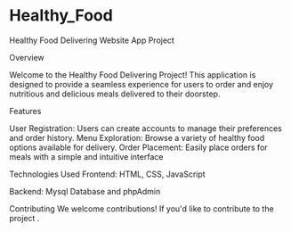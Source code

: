 # Healthy_Food
Healthy Food Delivering Website App Project

Overview

Welcome to the Healthy Food Delivering Project! This application is designed to provide a seamless experience for users to order and enjoy nutritious and delicious meals delivered to their doorstep.

Features

User Registration: Users can create accounts to manage their preferences and order history. Menu Exploration: Browse a variety of healthy food options available for delivery. Order Placement: Easily place orders for meals with a simple and intuitive interface

Technologies Used Frontend: HTML, CSS, JavaScript

Backend: Mysql Database and phpAdmin

Contributing We welcome contributions! If you'd like to contribute to the project .

